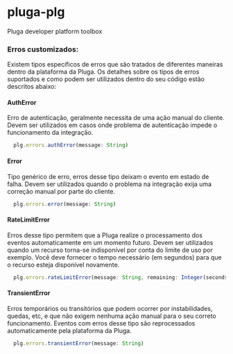# pluga-plg

Pluga developer platform toolbox

### Erros customizados:
Existem tipos específicos de erros que são tratados de diferentes maneiras dentro da plataforma da Pluga. Os detalhes sobre os tipos de  erros suportados e como podem ser utilizados dentro do seu código estão descritos abaixo:

#### AuthError
Erro de autenticação, geralmente necessita de uma ação manual do cliente. Devem ser utilizados em casos onde problema de autenticação impede o funcionamento da integração.

```javascript
  plg.errors.authError(message: String)
```

#### Error
Tipo genérico de erro, erros desse tipo deixam o evento em estado de falha. Devem ser utilizados quando o problema na integração exija uma correção manual por parte do cliente.

```javascript
  plg.errors.error(message: String)
```

#### RateLimitError

Erros desse tipo permitem que a Pluga realize o processamento dos eventos automaticamente em um momento futuro. Devem ser utilizados quando um recurso torna-se indisponível por conta do limite de uso por exemplo. Você deve fornecer o tempo necessário (em segundos) para que o recurso esteja disponível novamente.

```javascript
  plg.errors.rateLimitError(message: String, remaining: Integer(seconds))
```

#### TransientError

Erros temporários ou transitórios que podem ocorrer por instabilidades, quedas, etc, e que não exigem nenhuma ação manual para o seu correto funcionamento. Eventos com erros desse tipo são reprocessados automaticamente pela plataforma da Pluga.

```javascript
  plg.errors.transientError(message: String)
```

